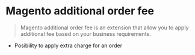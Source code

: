 # Magento additional order fee
> Magento additional order fee is an extension that allow you to apply additional fee based on your business requirements. 


* Posibility to apply extra charge for an order